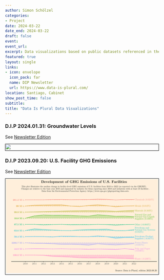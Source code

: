 ```yaml
---
author: Simon Schölzel
categories:
- Project
date: 2024-03-22
date_end: 2024-03-22
draft: false
event: 
event_url: 
excerpt: Data visualizations based on public datasets referenced in the Data Is Plural Newsletter by Jeremy Singer-Vine
featured: true
layout: single
links:
- icon: envelope
  icon_pack: far
  name: DIP Newsletter
  url: https://www.data-is-plural.com/
location: Santiago, Cabinet
show_post_time: false
subtitle: 
title: "Data Is Plural Data Visualizations"
---
```


### D.I.P 2024.01.31: Groundwater Levels

See [Newsletter Edition](https://www.data-is-plural.com/archive/2024-01-31-edition/)

<div style="border: 1px solid black; padding: 1px;">
  <img src="1-groundwater.svg">
</div>

### D.I.P 2023.09.20: U.S. Facility GHG Emissions

See [Newsletter Edition](https://www.data-is-plural.com/archive/2023-09-20-edition/)

<div style="border: 1px solid black; padding: 1px;">
  <img src="2-ghgemissions.svg">
</div>
